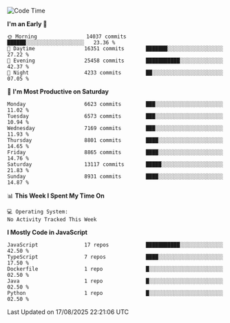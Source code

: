 <!--START_SECTION:waka-->
![Code Time](http://img.shields.io/badge/Code%20Time-3%2C498%20hrs%2059%20mins-blue)

**I'm an Early 🐤** 

```text
🌞 Morning                14037 commits       ██████░░░░░░░░░░░░░░░░░░░   23.36 % 
🌆 Daytime                16351 commits       ███████░░░░░░░░░░░░░░░░░░   27.22 % 
🌃 Evening                25458 commits       ███████████░░░░░░░░░░░░░░   42.37 % 
🌙 Night                  4233 commits        ██░░░░░░░░░░░░░░░░░░░░░░░   07.05 % 
```
📅 **I'm Most Productive on Saturday** 

```text
Monday                   6623 commits        ███░░░░░░░░░░░░░░░░░░░░░░   11.02 % 
Tuesday                  6573 commits        ███░░░░░░░░░░░░░░░░░░░░░░   10.94 % 
Wednesday                7169 commits        ███░░░░░░░░░░░░░░░░░░░░░░   11.93 % 
Thursday                 8801 commits        ████░░░░░░░░░░░░░░░░░░░░░   14.65 % 
Friday                   8865 commits        ████░░░░░░░░░░░░░░░░░░░░░   14.76 % 
Saturday                 13117 commits       █████░░░░░░░░░░░░░░░░░░░░   21.83 % 
Sunday                   8931 commits        ████░░░░░░░░░░░░░░░░░░░░░   14.87 % 
```


📊 **This Week I Spent My Time On** 

```text
💻 Operating System: 
No Activity Tracked This Week
```

**I Mostly Code in JavaScript** 

```text
JavaScript               17 repos            ███████████░░░░░░░░░░░░░░   42.50 % 
TypeScript               7 repos             ████░░░░░░░░░░░░░░░░░░░░░   17.50 % 
Dockerfile               1 repo              █░░░░░░░░░░░░░░░░░░░░░░░░   02.50 % 
Java                     1 repo              █░░░░░░░░░░░░░░░░░░░░░░░░   02.50 % 
Python                   1 repo              █░░░░░░░░░░░░░░░░░░░░░░░░   02.50 % 
```




 Last Updated on 17/08/2025 22:21:06 UTC
<!--END_SECTION:waka-->

<!--
**likaiqiang/likaiqiang** is a ✨ _special_ ✨ repository because its `README.md` (this file) appears on your GitHub profile.

Here are some ideas to get you started:

- 🔭 I’m currently working on ...
- 🌱 I’m currently learning ...
- 👯 I’m looking to collaborate on ...
- 🤔 I’m looking for help with ...
- 💬 Ask me about ...
- 📫 How to reach me: ...
- 😄 Pronouns: ...
- ⚡ Fun fact: ...
-->

